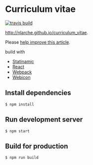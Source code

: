 # Curriculum vitae

[![travis build](https://img.shields.io/travis/nlarche/curriculum_vitae.svg)](https://travis-ci.org/nlarche/curriculum_vitae)

http://nlarche.github.io/curriculum_vitae.

Please <a href="https://github.com/{{ site.github.repository_nwo }}/edit/{{ site.branch }}/{{ page.path }}">help improve this article</a>.

build with 
* [Statinamic](http://moox.io/statinamic)
* [React](https://facebook.github.io/react/)
* [Webpack](https://webpack.github.io/)
* [Webicon](https://github.com/nlarche/web-icon)

## Install dependencies

```console
$ npm install
```

## Run development server

```console
$ npm start
```

## Build for production

```console
$ npm run build
```
